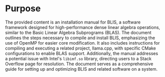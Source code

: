 # Purpose
The provided content is an installation manual for BLIS, a software framework designed for high-performance dense linear algebra operations, similar to the Basic Linear Algebra Subprograms (BLAS). The document outlines the steps necessary to compile and install BLIS, emphasizing the use of OpenMP for easier core modification. It also includes instructions for compiling and executing a related project, llama.cpp, with specific CMake configurations to enable BLAS support. Additionally, the manual addresses a potential issue with Intel's `libimf.so` library, directing users to a Stack Overflow page for resolution. The document serves as a comprehensive guide for setting up and optimizing BLIS and related software on a system.
